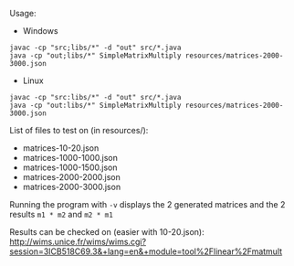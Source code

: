 Usage:

- Windows
```
javac -cp "src;libs/*" -d "out" src/*.java
java -cp "out;libs/*" SimpleMatrixMultiply resources/matrices-2000-3000.json
```

- Linux
```
javac -cp "src:libs/*" -d "out" src/*.java
java -cp "out:libs/*" SimpleMatrixMultiply resources/matrices-2000-3000.json
```

List of files to test on (in resources/):
- matrices-10-20.json
- matrices-1000-1000.json
- matrices-1000-1500.json
- matrices-2000-2000.json
- matrices-2000-3000.json

Running the program with `-v` displays the 2 generated matrices and the 2 results `m1 * m2` and `m2 * m1`

Results can be checked on (easier with 10-20.json): http://wims.unice.fr/wims/wims.cgi?session=3ICB518C69.3&+lang=en&+module=tool%2Flinear%2Fmatmult

